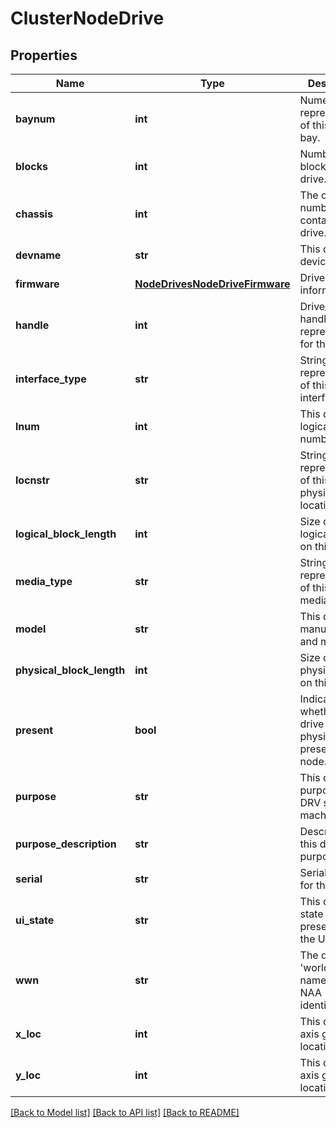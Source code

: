 # ClusterNodeDrive

## Properties
Name | Type | Description | Notes
------------ | ------------- | ------------- | -------------
**baynum** | **int** | Numerical representation of this drive&#39;s bay. | [optional] 
**blocks** | **int** | Number of blocks on this drive. | [optional] 
**chassis** | **int** | The chassis number which contains this drive. | [optional] 
**devname** | **str** | This drive&#39;s device name. | [optional] 
**firmware** | [**NodeDrivesNodeDriveFirmware**](NodeDrivesNodeDriveFirmware.md) | Drive firmware information. | [optional] 
**handle** | **int** | Drive_d&#39;s handle representation for this drive | [optional] 
**interface_type** | **str** | String representtation of this drive&#39;s interface type. | [optional] 
**lnum** | **int** | This drive&#39;s logical drive number in IFS. | [optional] 
**locnstr** | **str** | String representation of this drive&#39;s physical location. | [optional] 
**logical_block_length** | **int** | Size of a logical block on this drive. | [optional] 
**media_type** | **str** | String representation of this drive&#39;s media type. | [optional] 
**model** | **str** | This drive&#39;s manufacturer and model. | [optional] 
**physical_block_length** | **int** | Size of a physical block on this drive. | [optional] 
**present** | **bool** | Indicates whether this drive is physically present in the node. | [optional] 
**purpose** | **str** | This drive&#39;s purpose in the DRV state machine. | [optional] 
**purpose_description** | **str** | Description of this drive&#39;s purpose. | [optional] 
**serial** | **str** | Serial number for this drive. | [optional] 
**ui_state** | **str** | This drive&#39;s state as presented to the UI. | [optional] 
**wwn** | **str** | The drive&#39;s &#39;worldwide name&#39; from its NAA identifiers. | [optional] 
**x_loc** | **int** | This drive&#39;s x-axis grid location. | [optional] 
**y_loc** | **int** | This drive&#39;s y-axis grid location. | [optional] 

[[Back to Model list]](../README.md#documentation-for-models) [[Back to API list]](../README.md#documentation-for-api-endpoints) [[Back to README]](../README.md)


